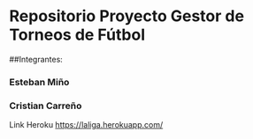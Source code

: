 # Repositorio Proyecto Gestor de Torneos de Fútbol
##Integrantes:

### Esteban Miño

### Cristian Carreño

Link Heroku https://laliga.herokuapp.com/
